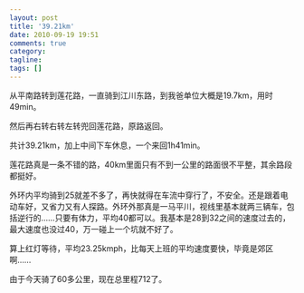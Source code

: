 ```yaml
---
layout: post
title: '39.21km'
date: 2010-09-19 19:51
comments: true
category:
tagline:
tags: []
---
```


从平南路转到莲花路，一直骑到江川东路，到我爸单位大概是19.7km，用时49min。



然后再右转右转左转兜回莲花路，原路返回。



共计39.21km，加上中间下车休息，一个来回1h41min。





莲花路真是一条不错的路，40km里面只有不到一公里的路面很不平整，其余路段都挺好。



外环内平均骑到25就差不多了，再快就得在车流中穿行了，不安全。还是跟着电动车好，又省力又有人探路。外环外那真是一马平川，视线里基本就两三辆车，包括逆行的……只要有体力，平均40都可以。我基本是28到32之间的速度过去的，最大速度也没过40，万一碰上一个坑就不好了。



算上红灯等待，平均23.25kmph，比每天上班的平均速度要快，毕竟是郊区啊……





由于今天骑了60多公里，现在总里程712了。
